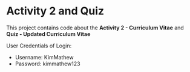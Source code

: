 # Activity 2 and Quiz

This project contains code about the **Activity 2 - Curriculum Vitae** and **Quiz - Updated Curriculum Vitae**

User Credentials of Login:
- Username: KimMathew
- Password: kimmathew123
